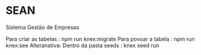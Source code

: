 # SEAN
Sistema Gestão de Empresas

Para criar as tabelas : npm run knex:migrate 
Para povoar a tabela : npm run knex:see
Alteranativa: Dentro da pasta seeds : knex seed run